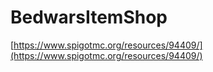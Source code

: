 # BedwarsItemShop

[https://www.spigotmc.org/resources/94409/](https://www.spigotmc.org/resources/94409/)